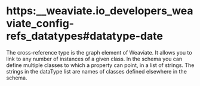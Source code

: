 # https:\_\_weaviate.io_developers_weaviate_config-refs_datatypes#datatype-date

The cross-reference type is the graph element of Weaviate. It allows you to link to any number of instances of a given class. In the schema you can define multiple classes to which a property can point, in a list of strings. The strings in the dataType list are names of classes defined elsewhere in the schema.
